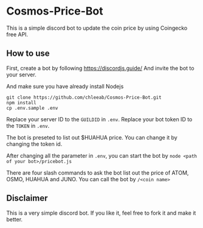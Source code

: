 # Cosmos-Price-Bot

This is a simple discord bot to update the coin price by using Coingecko free API.

## How to use

First, create a bot by following https://discordjs.guide/
And invite the bot to your server.

And make sure you have already install Nodejs

```
git clone https://github.com/chleeab/Cosmos-Price-Bot.git
npm install
cp .env.sample .env
```

Replace your server ID to the `GUILDID` in `.env`.
Replace your bot token ID to the `TOKEN` in `.env`.

The bot is preseted to list out $HUAHUA price. You can change it by changing the token id.

After changing all the parameter in `.env`, you can start the bot by `node <path of your bot>/pricebot.js`

There are four slash commands to ask the bot list out the price of ATOM, OSMO, HUAHUA and JUNO. You can call the bot by `/<coin name>`

## Disclaimer
This is a very simple discord bot. If you like it, feel free to fork it and make it better.
